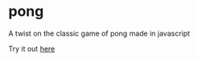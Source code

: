 # pong
A twist on the classic game of pong made in javascript

Try it out [here](https://afuous.github.io/pong/)
